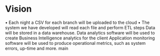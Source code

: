 # Vision
• Each night a CSV for each branch will be uploaded to the cloud
• The system we have developed will read each file and perform ETL
steps
Data will be stored in a data warehouse.
Data analytics software will be used to create Business Intelligence
analytics for the client
Application monitoring software will be used to produce operational
metrics, such as system errors, up-time and more.
main

